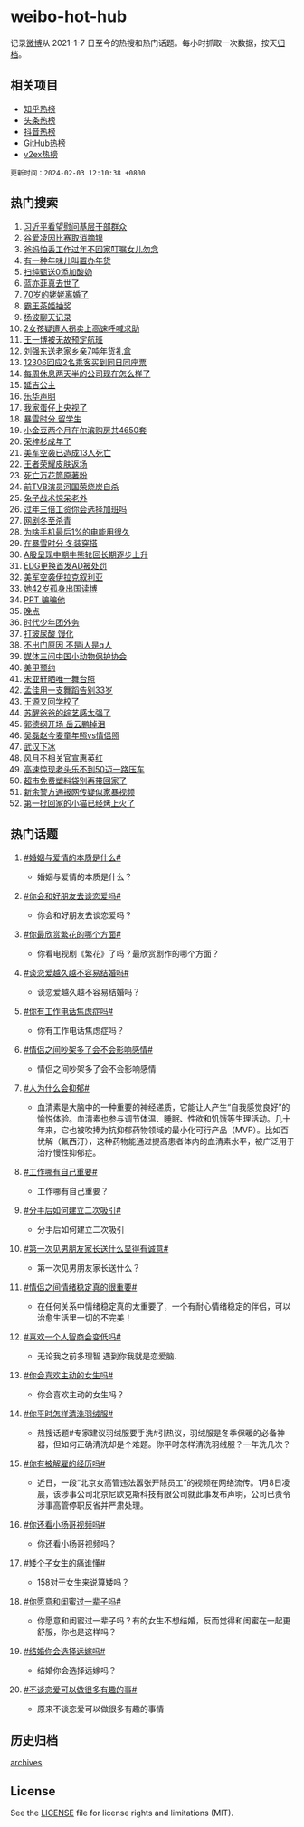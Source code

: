 # weibo-hot-hub

记录[微博](https://www.weibo.com)从 2021-1-7 日至今的热搜和热门话题。每小时抓取一次数据，按天[归档](archives)。

## 相关项目

- [知乎热榜](https://github.com/lonnyzhang423/zhihu-hot-hub)
- [头条热榜](https://github.com/lonnyzhang423/toutiao-hot-hub)
- [抖音热榜](https://github.com/lonnyzhang423/douyin-hot-hub)
- [GitHub热榜](https://github.com/lonnyzhang423/github-hot-hub)
- [v2ex热榜](https://github.com/lonnyzhang423/v2ex-hot-hub)


`更新时间：2024-02-03 12:10:38 +0800`

## 热门搜索

1. [习近平看望慰问基层干部群众](https://m.weibo.cn/search?containerid=100103type%3D1%26t%3D10%26q%3D%23%E4%B9%A0%E8%BF%91%E5%B9%B3%E7%9C%8B%E6%9C%9B%E6%85%B0%E9%97%AE%E5%9F%BA%E5%B1%82%E5%B9%B2%E9%83%A8%E7%BE%A4%E4%BC%97%23&stream_entry_id=51&isnewpage=1&extparam=seat%3D1%26stream_entry_id%3D51%26pos%3D0%26filter_type%3Drealtimehot%26c_type%3D51%26q%3D%2523%25E4%25B9%25A0%25E8%25BF%2591%25E5%25B9%25B3%25E7%259C%258B%25E6%259C%259B%25E6%2585%25B0%25E9%2597%25AE%25E5%259F%25BA%25E5%25B1%2582%25E5%25B9%25B2%25E9%2583%25A8%25E7%25BE%25A4%25E4%25BC%2597%2523%26dgr%3D0%26cate%3D10103%26display_time%3D1706933436%26pre_seqid%3D170693343664502979802)
1. [谷爱凌因比赛取消摘银](https://m.weibo.cn/search?containerid=100103type%3D1%26t%3D10%26q%3D%23%E8%B0%B7%E7%88%B1%E5%87%8C%E5%9B%A0%E6%AF%94%E8%B5%9B%E5%8F%96%E6%B6%88%E6%91%98%E9%93%B6%23&stream_entry_id=31&isnewpage=1&extparam=seat%3D1%26filter_type%3Drealtimehot%26c_type%3D31%26cate%3D5001%26realpos%3D1%26pos%3D0%26flag%3D2%26lcate%3D5001%26band_rank%3D1%26q%3D%2523%25E8%25B0%25B7%25E7%2588%25B1%25E5%2587%258C%25E5%259B%25A0%25E6%25AF%2594%25E8%25B5%259B%25E5%258F%2596%25E6%25B6%2588%25E6%2591%2598%25E9%2593%25B6%2523%26dgr%3D0%26stream_entry_id%3D31%26display_time%3D1706933436%26pre_seqid%3D170693343664502979802)
1. [爸妈怕丢工作过年不回家叮嘱女儿勿念](https://m.weibo.cn/search?containerid=100103type%3D1%26t%3D10%26q%3D%23%E7%88%B8%E5%A6%88%E6%80%95%E4%B8%A2%E5%B7%A5%E4%BD%9C%E8%BF%87%E5%B9%B4%E4%B8%8D%E5%9B%9E%E5%AE%B6%E5%8F%AE%E5%98%B1%E5%A5%B3%E5%84%BF%E5%8B%BF%E5%BF%B5%23&stream_entry_id=31&isnewpage=1&extparam=seat%3D1%26filter_type%3Drealtimehot%26c_type%3D31%26cate%3D5001%26realpos%3D2%26pos%3D1%26flag%3D32768%26lcate%3D5001%26band_rank%3D2%26q%3D%2523%25E7%2588%25B8%25E5%25A6%2588%25E6%2580%2595%25E4%25B8%25A2%25E5%25B7%25A5%25E4%25BD%259C%25E8%25BF%2587%25E5%25B9%25B4%25E4%25B8%258D%25E5%259B%259E%25E5%25AE%25B6%25E5%258F%25AE%25E5%2598%25B1%25E5%25A5%25B3%25E5%2584%25BF%25E5%258B%25BF%25E5%25BF%25B5%2523%26dgr%3D0%26stream_entry_id%3D31%26display_time%3D1706933436%26pre_seqid%3D170693343664502979802)
1. [有一种年味儿叫置办年货](https://m.weibo.cn/search?containerid=100103type%3D1%26t%3D10%26q%3D%23%E6%9C%89%E4%B8%80%E7%A7%8D%E5%B9%B4%E5%91%B3%E5%84%BF%E5%8F%AB%E7%BD%AE%E5%8A%9E%E5%B9%B4%E8%B4%A7%23&stream_entry_id=31&isnewpage=1&extparam=seat%3D1%26filter_type%3Drealtimehot%26c_type%3D31%26cate%3D5001%26realpos%3D3%26pos%3D2%26flag%3D1%26lcate%3D5001%26band_rank%3D3%26q%3D%2523%25E6%259C%2589%25E4%25B8%2580%25E7%25A7%258D%25E5%25B9%25B4%25E5%2591%25B3%25E5%2584%25BF%25E5%258F%25AB%25E7%25BD%25AE%25E5%258A%259E%25E5%25B9%25B4%25E8%25B4%25A7%2523%26dgr%3D0%26stream_entry_id%3D31%26display_time%3D1706933436%26pre_seqid%3D170693343664502979802)
1. [扫纯甄送0添加酸奶](https://m.weibo.cn/search?containerid=100103type%3D1%26t%3D10%26q%3D%23%E6%89%AB%E7%BA%AF%E7%94%84%E9%80%810%E6%B7%BB%E5%8A%A0%E9%85%B8%E5%A5%B6%23&stream_entry_id=31&isnewpage=1&extparam=seat%3D1%26adid%3D222025%26filter_type%3Drealtimehot%26topic_ad%3D1%26cate%3D5001%26lcate%3D5001%26pos%3D3%26c_type%3D31%26is_ad_pos%3D1%26band_rank%3D4%26q%3D%2523%25E6%2589%25AB%25E7%25BA%25AF%25E7%2594%2584%25E9%2580%25810%25E6%25B7%25BB%25E5%258A%25A0%25E9%2585%25B8%25E5%25A5%25B6%2523%26dgr%3D0%26stream_entry_id%3D31%26display_time%3D1706933436%26pre_seqid%3D170693343664502979802)
1. [蓝亦菲真去世了](https://m.weibo.cn/search?containerid=100103type%3D1%26t%3D10%26q%3D%23%E8%93%9D%E4%BA%A6%E8%8F%B2%E7%9C%9F%E5%8E%BB%E4%B8%96%E4%BA%86%23&stream_entry_id=31&isnewpage=1&extparam=seat%3D1%26filter_type%3Drealtimehot%26c_type%3D31%26cate%3D5001%26realpos%3D4%26pos%3D4%26flag%3D2%26lcate%3D5001%26band_rank%3D4%26q%3D%2523%25E8%2593%259D%25E4%25BA%25A6%25E8%258F%25B2%25E7%259C%259F%25E5%258E%25BB%25E4%25B8%2596%25E4%25BA%2586%2523%26dgr%3D0%26stream_entry_id%3D31%26display_time%3D1706933436%26pre_seqid%3D170693343664502979802)
1. [70岁的姥姥离婚了](https://m.weibo.cn/search?containerid=100103type%3D1%26t%3D10%26q%3D70%E5%B2%81%E7%9A%84%E5%A7%A5%E5%A7%A5%E7%A6%BB%E5%A9%9A%E4%BA%86&stream_entry_id=31&isnewpage=1&extparam=seat%3D1%26filter_type%3Drealtimehot%26c_type%3D31%26cate%3D5001%26realpos%3D5%26pos%3D5%26flag%3D2%26lcate%3D5001%26band_rank%3D5%26q%3D70%25E5%25B2%2581%25E7%259A%2584%25E5%25A7%25A5%25E5%25A7%25A5%25E7%25A6%25BB%25E5%25A9%259A%25E4%25BA%2586%26dgr%3D0%26stream_entry_id%3D31%26display_time%3D1706933436%26pre_seqid%3D170693343664502979802)
1. [霸王茶姬抽奖](https://m.weibo.cn/search?containerid=100103type%3D1%26t%3D10%26q%3D%E9%9C%B8%E7%8E%8B%E8%8C%B6%E5%A7%AC%E6%8A%BD%E5%A5%96&stream_entry_id=31&isnewpage=1&extparam=seat%3D1%26filter_type%3Drealtimehot%26c_type%3D31%26cate%3D5001%26realpos%3D6%26pos%3D6%26flag%3D1%26lcate%3D5001%26band_rank%3D6%26q%3D%25E9%259C%25B8%25E7%258E%258B%25E8%258C%25B6%25E5%25A7%25AC%25E6%258A%25BD%25E5%25A5%2596%26dgr%3D0%26stream_entry_id%3D31%26display_time%3D1706933436%26pre_seqid%3D170693343664502979802)
1. [杨波聊天记录](https://m.weibo.cn/search?containerid=100103type%3D1%26t%3D10%26q%3D%E6%9D%A8%E6%B3%A2%E8%81%8A%E5%A4%A9%E8%AE%B0%E5%BD%95&stream_entry_id=31&isnewpage=1&extparam=seat%3D1%26filter_type%3Drealtimehot%26c_type%3D31%26cate%3D5001%26realpos%3D7%26pos%3D7%26flag%3D2%26lcate%3D5001%26band_rank%3D7%26q%3D%25E6%259D%25A8%25E6%25B3%25A2%25E8%2581%258A%25E5%25A4%25A9%25E8%25AE%25B0%25E5%25BD%2595%26dgr%3D0%26stream_entry_id%3D31%26display_time%3D1706933436%26pre_seqid%3D170693343664502979802)
1. [2女孩疑遭人拐卖上高速呼喊求助](https://m.weibo.cn/search?containerid=100103type%3D1%26t%3D10%26q%3D%232%E5%A5%B3%E5%AD%A9%E7%96%91%E9%81%AD%E4%BA%BA%E6%8B%90%E5%8D%96%E4%B8%8A%E9%AB%98%E9%80%9F%E5%91%BC%E5%96%8A%E6%B1%82%E5%8A%A9%23&stream_entry_id=31&isnewpage=1&extparam=seat%3D1%26filter_type%3Drealtimehot%26c_type%3D31%26cate%3D5001%26realpos%3D8%26pos%3D8%26flag%3D1%26lcate%3D5001%26band_rank%3D8%26q%3D%25232%25E5%25A5%25B3%25E5%25AD%25A9%25E7%2596%2591%25E9%2581%25AD%25E4%25BA%25BA%25E6%258B%2590%25E5%258D%2596%25E4%25B8%258A%25E9%25AB%2598%25E9%2580%259F%25E5%2591%25BC%25E5%2596%258A%25E6%25B1%2582%25E5%258A%25A9%2523%26dgr%3D0%26stream_entry_id%3D31%26display_time%3D1706933436%26pre_seqid%3D170693343664502979802)
1. [王一博被无故预定航班](https://m.weibo.cn/search?containerid=100103type%3D1%26t%3D10%26q%3D%23%E7%8E%8B%E4%B8%80%E5%8D%9A%E8%A2%AB%E6%97%A0%E6%95%85%E9%A2%84%E5%AE%9A%E8%88%AA%E7%8F%AD%23&stream_entry_id=31&isnewpage=1&extparam=seat%3D1%26filter_type%3Drealtimehot%26c_type%3D31%26cate%3D5001%26realpos%3D9%26pos%3D9%26flag%3D1%26lcate%3D5001%26band_rank%3D9%26q%3D%2523%25E7%258E%258B%25E4%25B8%2580%25E5%258D%259A%25E8%25A2%25AB%25E6%2597%25A0%25E6%2595%2585%25E9%25A2%2584%25E5%25AE%259A%25E8%2588%25AA%25E7%258F%25AD%2523%26dgr%3D0%26stream_entry_id%3D31%26display_time%3D1706933436%26pre_seqid%3D170693343664502979802)
1. [刘强东送老家乡亲7吨年货礼盒](https://m.weibo.cn/search?containerid=100103type%3D1%26t%3D10%26q%3D%23%E5%88%98%E5%BC%BA%E4%B8%9C%E9%80%81%E8%80%81%E5%AE%B6%E4%B9%A1%E4%BA%B27%E5%90%A8%E5%B9%B4%E8%B4%A7%E7%A4%BC%E7%9B%92%23&stream_entry_id=31&isnewpage=1&extparam=seat%3D1%26filter_type%3Drealtimehot%26c_type%3D31%26cate%3D5001%26realpos%3D10%26pos%3D10%26flag%3D1%26lcate%3D5001%26band_rank%3D10%26q%3D%2523%25E5%2588%2598%25E5%25BC%25BA%25E4%25B8%259C%25E9%2580%2581%25E8%2580%2581%25E5%25AE%25B6%25E4%25B9%25A1%25E4%25BA%25B27%25E5%2590%25A8%25E5%25B9%25B4%25E8%25B4%25A7%25E7%25A4%25BC%25E7%259B%2592%2523%26dgr%3D0%26stream_entry_id%3D31%26display_time%3D1706933436%26pre_seqid%3D170693343664502979802)
1. [12306回应2名乘客买到同日同座票](https://m.weibo.cn/search?containerid=100103type%3D1%26t%3D10%26q%3D%2312306%E5%9B%9E%E5%BA%942%E5%90%8D%E4%B9%98%E5%AE%A2%E4%B9%B0%E5%88%B0%E5%90%8C%E6%97%A5%E5%90%8C%E5%BA%A7%E7%A5%A8%23&stream_entry_id=31&isnewpage=1&extparam=seat%3D1%26filter_type%3Drealtimehot%26c_type%3D31%26cate%3D5001%26realpos%3D11%26pos%3D11%26flag%3D2%26lcate%3D5001%26band_rank%3D11%26q%3D%252312306%25E5%259B%259E%25E5%25BA%25942%25E5%2590%258D%25E4%25B9%2598%25E5%25AE%25A2%25E4%25B9%25B0%25E5%2588%25B0%25E5%2590%258C%25E6%2597%25A5%25E5%2590%258C%25E5%25BA%25A7%25E7%25A5%25A8%2523%26dgr%3D0%26stream_entry_id%3D31%26display_time%3D1706933436%26pre_seqid%3D170693343664502979802)
1. [每周休息两天半的公司现在怎么样了](https://m.weibo.cn/search?containerid=100103type%3D1%26t%3D10%26q%3D%23%E6%AF%8F%E5%91%A8%E4%BC%91%E6%81%AF%E4%B8%A4%E5%A4%A9%E5%8D%8A%E7%9A%84%E5%85%AC%E5%8F%B8%E7%8E%B0%E5%9C%A8%E6%80%8E%E4%B9%88%E6%A0%B7%E4%BA%86%23&stream_entry_id=31&isnewpage=1&extparam=seat%3D1%26filter_type%3Drealtimehot%26c_type%3D31%26cate%3D5001%26realpos%3D12%26pos%3D12%26flag%3D1%26lcate%3D5001%26band_rank%3D12%26q%3D%2523%25E6%25AF%258F%25E5%2591%25A8%25E4%25BC%2591%25E6%2581%25AF%25E4%25B8%25A4%25E5%25A4%25A9%25E5%258D%258A%25E7%259A%2584%25E5%2585%25AC%25E5%258F%25B8%25E7%258E%25B0%25E5%259C%25A8%25E6%2580%258E%25E4%25B9%2588%25E6%25A0%25B7%25E4%25BA%2586%2523%26dgr%3D0%26stream_entry_id%3D31%26display_time%3D1706933436%26pre_seqid%3D170693343664502979802)
1. [延吉公主](https://m.weibo.cn/search?containerid=100103type%3D1%26t%3D10%26q%3D%E5%BB%B6%E5%90%89%E5%85%AC%E4%B8%BB&stream_entry_id=31&isnewpage=1&extparam=seat%3D1%26filter_type%3Drealtimehot%26c_type%3D31%26cate%3D5001%26realpos%3D13%26pos%3D13%26flag%3D2%26lcate%3D5001%26band_rank%3D13%26q%3D%25E5%25BB%25B6%25E5%2590%2589%25E5%2585%25AC%25E4%25B8%25BB%26dgr%3D0%26stream_entry_id%3D31%26display_time%3D1706933436%26pre_seqid%3D170693343664502979802)
1. [乐华声明](https://m.weibo.cn/search?containerid=100103type%3D1%26t%3D10%26q%3D%E4%B9%90%E5%8D%8E%E5%A3%B0%E6%98%8E&stream_entry_id=31&isnewpage=1&extparam=seat%3D1%26filter_type%3Drealtimehot%26c_type%3D31%26cate%3D5001%26realpos%3D14%26pos%3D14%26flag%3D1%26lcate%3D5001%26band_rank%3D14%26q%3D%25E4%25B9%2590%25E5%258D%258E%25E5%25A3%25B0%25E6%2598%258E%26dgr%3D0%26stream_entry_id%3D31%26display_time%3D1706933436%26pre_seqid%3D170693343664502979802)
1. [我家蛋仔上央视了](https://m.weibo.cn/search?containerid=100103type%3D1%26t%3D10%26q%3D%23%E6%88%91%E5%AE%B6%E8%9B%8B%E4%BB%94%E4%B8%8A%E5%A4%AE%E8%A7%86%E4%BA%86%23&stream_entry_id=31&isnewpage=1&extparam=seat%3D1%26adid%3D222173%26filter_type%3Drealtimehot%26c_type%3D31%26cate%3D5001%26realpos%3D15%26pos%3D15%26flag%3D0%26lcate%3D5001%26band_rank%3D15%26q%3D%2523%25E6%2588%2591%25E5%25AE%25B6%25E8%259B%258B%25E4%25BB%2594%25E4%25B8%258A%25E5%25A4%25AE%25E8%25A7%2586%25E4%25BA%2586%2523%26dgr%3D0%26stream_entry_id%3D31%26display_time%3D1706933436%26pre_seqid%3D170693343664502979802)
1. [暴雪时分 留学生](https://m.weibo.cn/search?containerid=100103type%3D1%26t%3D10%26q%3D%E6%9A%B4%E9%9B%AA%E6%97%B6%E5%88%86+%E7%95%99%E5%AD%A6%E7%94%9F&stream_entry_id=31&isnewpage=1&extparam=seat%3D1%26filter_type%3Drealtimehot%26c_type%3D31%26cate%3D5001%26realpos%3D16%26pos%3D16%26flag%3D0%26lcate%3D5001%26band_rank%3D16%26q%3D%25E6%259A%25B4%25E9%259B%25AA%25E6%2597%25B6%25E5%2588%2586%2520%25E7%2595%2599%25E5%25AD%25A6%25E7%2594%259F%26dgr%3D0%26stream_entry_id%3D31%26display_time%3D1706933436%26pre_seqid%3D170693343664502979802)
1. [小金豆两个月在尔滨购房共4650套](https://m.weibo.cn/search?containerid=100103type%3D1%26t%3D10%26q%3D%23%E5%B0%8F%E9%87%91%E8%B1%86%E4%B8%A4%E4%B8%AA%E6%9C%88%E5%9C%A8%E5%B0%94%E6%BB%A8%E8%B4%AD%E6%88%BF%E5%85%B14650%E5%A5%97%23&stream_entry_id=31&isnewpage=1&extparam=seat%3D1%26filter_type%3Drealtimehot%26c_type%3D31%26cate%3D5001%26realpos%3D17%26pos%3D17%26flag%3D32768%26lcate%3D5001%26band_rank%3D17%26q%3D%2523%25E5%25B0%258F%25E9%2587%2591%25E8%25B1%2586%25E4%25B8%25A4%25E4%25B8%25AA%25E6%259C%2588%25E5%259C%25A8%25E5%25B0%2594%25E6%25BB%25A8%25E8%25B4%25AD%25E6%2588%25BF%25E5%2585%25B14650%25E5%25A5%2597%2523%26dgr%3D0%26stream_entry_id%3D31%26display_time%3D1706933436%26pre_seqid%3D170693343664502979802)
1. [荣梓杉成年了](https://m.weibo.cn/search?containerid=100103type%3D1%26t%3D10%26q%3D%23%E8%8D%A3%E6%A2%93%E6%9D%89%E6%88%90%E5%B9%B4%E4%BA%86%23&stream_entry_id=31&isnewpage=1&extparam=seat%3D1%26filter_type%3Drealtimehot%26c_type%3D31%26cate%3D5001%26realpos%3D18%26pos%3D18%26flag%3D1%26lcate%3D5001%26band_rank%3D18%26q%3D%2523%25E8%258D%25A3%25E6%25A2%2593%25E6%259D%2589%25E6%2588%2590%25E5%25B9%25B4%25E4%25BA%2586%2523%26dgr%3D0%26stream_entry_id%3D31%26display_time%3D1706933436%26pre_seqid%3D170693343664502979802)
1. [美军空袭已造成13人死亡](https://m.weibo.cn/search?containerid=100103type%3D1%26t%3D10%26q%3D%23%E7%BE%8E%E5%86%9B%E7%A9%BA%E8%A2%AD%E5%B7%B2%E9%80%A0%E6%88%9013%E4%BA%BA%E6%AD%BB%E4%BA%A1%23&stream_entry_id=31&isnewpage=1&extparam=seat%3D1%26filter_type%3Drealtimehot%26c_type%3D31%26cate%3D5001%26realpos%3D19%26pos%3D19%26flag%3D0%26lcate%3D5001%26band_rank%3D19%26q%3D%2523%25E7%25BE%258E%25E5%2586%259B%25E7%25A9%25BA%25E8%25A2%25AD%25E5%25B7%25B2%25E9%2580%25A0%25E6%2588%259013%25E4%25BA%25BA%25E6%25AD%25BB%25E4%25BA%25A1%2523%26dgr%3D0%26stream_entry_id%3D31%26display_time%3D1706933436%26pre_seqid%3D170693343664502979802)
1. [王者荣耀皮肤返场](https://m.weibo.cn/search?containerid=100103type%3D1%26t%3D10%26q%3D%E7%8E%8B%E8%80%85%E8%8D%A3%E8%80%80%E7%9A%AE%E8%82%A4%E8%BF%94%E5%9C%BA&stream_entry_id=31&isnewpage=1&extparam=seat%3D1%26filter_type%3Drealtimehot%26c_type%3D31%26cate%3D5001%26realpos%3D20%26pos%3D20%26flag%3D1%26lcate%3D5001%26band_rank%3D20%26q%3D%25E7%258E%258B%25E8%2580%2585%25E8%258D%25A3%25E8%2580%2580%25E7%259A%25AE%25E8%2582%25A4%25E8%25BF%2594%25E5%259C%25BA%26dgr%3D0%26stream_entry_id%3D31%26display_time%3D1706933436%26pre_seqid%3D170693343664502979802)
1. [死亡万花筒原著粉](https://m.weibo.cn/search?containerid=100103type%3D1%26t%3D10%26q%3D%E6%AD%BB%E4%BA%A1%E4%B8%87%E8%8A%B1%E7%AD%92%E5%8E%9F%E8%91%97%E7%B2%89&stream_entry_id=31&isnewpage=1&extparam=seat%3D1%26filter_type%3Drealtimehot%26c_type%3D31%26cate%3D5001%26realpos%3D21%26pos%3D21%26flag%3D0%26lcate%3D5001%26band_rank%3D21%26q%3D%25E6%25AD%25BB%25E4%25BA%25A1%25E4%25B8%2587%25E8%258A%25B1%25E7%25AD%2592%25E5%258E%259F%25E8%2591%2597%25E7%25B2%2589%26dgr%3D0%26stream_entry_id%3D31%26display_time%3D1706933436%26pre_seqid%3D170693343664502979802)
1. [前TVB演员河国荣烧炭自杀](https://m.weibo.cn/search?containerid=100103type%3D1%26t%3D10%26q%3D%23%E5%89%8DTVB%E6%BC%94%E5%91%98%E6%B2%B3%E5%9B%BD%E8%8D%A3%E7%83%A7%E7%82%AD%E8%87%AA%E6%9D%80%23&stream_entry_id=31&isnewpage=1&extparam=seat%3D1%26filter_type%3Drealtimehot%26c_type%3D31%26cate%3D5001%26realpos%3D22%26pos%3D22%26flag%3D0%26lcate%3D5001%26band_rank%3D22%26q%3D%2523%25E5%2589%258DTVB%25E6%25BC%2594%25E5%2591%2598%25E6%25B2%25B3%25E5%259B%25BD%25E8%258D%25A3%25E7%2583%25A7%25E7%2582%25AD%25E8%2587%25AA%25E6%259D%2580%2523%26dgr%3D0%26stream_entry_id%3D31%26display_time%3D1706933436%26pre_seqid%3D170693343664502979802)
1. [兔子战术惊呆老外](https://m.weibo.cn/search?containerid=100103type%3D1%26t%3D10%26q%3D%E5%85%94%E5%AD%90%E6%88%98%E6%9C%AF%E6%83%8A%E5%91%86%E8%80%81%E5%A4%96&stream_entry_id=31&isnewpage=1&extparam=seat%3D1%26filter_type%3Drealtimehot%26c_type%3D31%26cate%3D5001%26realpos%3D23%26pos%3D23%26flag%3D1%26lcate%3D5001%26band_rank%3D23%26q%3D%25E5%2585%2594%25E5%25AD%2590%25E6%2588%2598%25E6%259C%25AF%25E6%2583%258A%25E5%2591%2586%25E8%2580%2581%25E5%25A4%2596%26dgr%3D0%26stream_entry_id%3D31%26display_time%3D1706933436%26pre_seqid%3D170693343664502979802)
1. [过年三倍工资你会选择加班吗](https://m.weibo.cn/search?containerid=100103type%3D1%26t%3D10%26q%3D%23%E8%BF%87%E5%B9%B4%E4%B8%89%E5%80%8D%E5%B7%A5%E8%B5%84%E4%BD%A0%E4%BC%9A%E9%80%89%E6%8B%A9%E5%8A%A0%E7%8F%AD%E5%90%97%23&stream_entry_id=31&isnewpage=1&extparam=seat%3D1%26filter_type%3Drealtimehot%26c_type%3D31%26cate%3D5001%26realpos%3D24%26pos%3D24%26flag%3D1%26lcate%3D5001%26band_rank%3D24%26q%3D%2523%25E8%25BF%2587%25E5%25B9%25B4%25E4%25B8%2589%25E5%2580%258D%25E5%25B7%25A5%25E8%25B5%2584%25E4%25BD%25A0%25E4%25BC%259A%25E9%2580%2589%25E6%258B%25A9%25E5%258A%25A0%25E7%258F%25AD%25E5%2590%2597%2523%26dgr%3D0%26stream_entry_id%3D31%26display_time%3D1706933436%26pre_seqid%3D170693343664502979802)
1. [网剧冬至杀青](https://m.weibo.cn/search?containerid=100103type%3D1%26t%3D10%26q%3D%23%E7%BD%91%E5%89%A7%E5%86%AC%E8%87%B3%E6%9D%80%E9%9D%92%23&stream_entry_id=31&isnewpage=1&extparam=seat%3D1%26filter_type%3Drealtimehot%26c_type%3D31%26cate%3D5001%26realpos%3D25%26pos%3D25%26flag%3D1%26lcate%3D5001%26band_rank%3D25%26q%3D%2523%25E7%25BD%2591%25E5%2589%25A7%25E5%2586%25AC%25E8%2587%25B3%25E6%259D%2580%25E9%259D%2592%2523%26dgr%3D0%26stream_entry_id%3D31%26display_time%3D1706933436%26pre_seqid%3D170693343664502979802)
1. [为啥手机最后1%的电能用很久](https://m.weibo.cn/search?containerid=100103type%3D1%26t%3D10%26q%3D%23%E4%B8%BA%E5%95%A5%E6%89%8B%E6%9C%BA%E6%9C%80%E5%90%8E1%25%E7%9A%84%E7%94%B5%E8%83%BD%E7%94%A8%E5%BE%88%E4%B9%85%23&stream_entry_id=31&isnewpage=1&extparam=seat%3D1%26filter_type%3Drealtimehot%26c_type%3D31%26cate%3D5001%26realpos%3D26%26pos%3D26%26flag%3D0%26lcate%3D5001%26band_rank%3D26%26q%3D%2523%25E4%25B8%25BA%25E5%2595%25A5%25E6%2589%258B%25E6%259C%25BA%25E6%259C%2580%25E5%2590%258E1%2525%25E7%259A%2584%25E7%2594%25B5%25E8%2583%25BD%25E7%2594%25A8%25E5%25BE%2588%25E4%25B9%2585%2523%26dgr%3D0%26stream_entry_id%3D31%26display_time%3D1706933436%26pre_seqid%3D170693343664502979802)
1. [在暴雪时分 冬装穿搭](https://m.weibo.cn/search?containerid=100103type%3D1%26t%3D10%26q%3D%E5%9C%A8%E6%9A%B4%E9%9B%AA%E6%97%B6%E5%88%86+%E5%86%AC%E8%A3%85%E7%A9%BF%E6%90%AD&stream_entry_id=31&isnewpage=1&extparam=seat%3D1%26filter_type%3Drealtimehot%26c_type%3D31%26cate%3D5001%26realpos%3D27%26pos%3D27%26flag%3D1%26lcate%3D5001%26band_rank%3D27%26q%3D%25E5%259C%25A8%25E6%259A%25B4%25E9%259B%25AA%25E6%2597%25B6%25E5%2588%2586%2520%25E5%2586%25AC%25E8%25A3%2585%25E7%25A9%25BF%25E6%2590%25AD%26dgr%3D0%26stream_entry_id%3D31%26display_time%3D1706933436%26pre_seqid%3D170693343664502979802)
1. [A股呈现中期牛熊轮回长期逐步上升](https://m.weibo.cn/search?containerid=100103type%3D1%26t%3D10%26q%3D%23A%E8%82%A1%E5%91%88%E7%8E%B0%E4%B8%AD%E6%9C%9F%E7%89%9B%E7%86%8A%E8%BD%AE%E5%9B%9E%E9%95%BF%E6%9C%9F%E9%80%90%E6%AD%A5%E4%B8%8A%E5%8D%87%23&stream_entry_id=31&isnewpage=1&extparam=seat%3D1%26filter_type%3Drealtimehot%26c_type%3D31%26cate%3D5001%26realpos%3D28%26pos%3D28%26flag%3D1%26lcate%3D5001%26band_rank%3D28%26q%3D%2523A%25E8%2582%25A1%25E5%2591%2588%25E7%258E%25B0%25E4%25B8%25AD%25E6%259C%259F%25E7%2589%259B%25E7%2586%258A%25E8%25BD%25AE%25E5%259B%259E%25E9%2595%25BF%25E6%259C%259F%25E9%2580%2590%25E6%25AD%25A5%25E4%25B8%258A%25E5%258D%2587%2523%26dgr%3D0%26stream_entry_id%3D31%26display_time%3D1706933436%26pre_seqid%3D170693343664502979802)
1. [EDG更换首发AD被处罚](https://m.weibo.cn/search?containerid=100103type%3D1%26t%3D10%26q%3D%23EDG%E6%9B%B4%E6%8D%A2%E9%A6%96%E5%8F%91AD%E8%A2%AB%E5%A4%84%E7%BD%9A%23&stream_entry_id=31&isnewpage=1&extparam=seat%3D1%26filter_type%3Drealtimehot%26c_type%3D31%26cate%3D5001%26realpos%3D29%26pos%3D29%26flag%3D1%26lcate%3D5001%26band_rank%3D29%26q%3D%2523EDG%25E6%259B%25B4%25E6%258D%25A2%25E9%25A6%2596%25E5%258F%2591AD%25E8%25A2%25AB%25E5%25A4%2584%25E7%25BD%259A%2523%26dgr%3D0%26stream_entry_id%3D31%26display_time%3D1706933436%26pre_seqid%3D170693343664502979802)
1. [美军空袭伊拉克叙利亚](https://m.weibo.cn/search?containerid=100103type%3D1%26t%3D10%26q%3D%23%E7%BE%8E%E5%86%9B%E7%A9%BA%E8%A2%AD%E4%BC%8A%E6%8B%89%E5%85%8B%E5%8F%99%E5%88%A9%E4%BA%9A%23&stream_entry_id=31&isnewpage=1&extparam=seat%3D1%26filter_type%3Drealtimehot%26c_type%3D31%26cate%3D5001%26realpos%3D30%26pos%3D30%26flag%3D0%26lcate%3D5001%26band_rank%3D30%26q%3D%2523%25E7%25BE%258E%25E5%2586%259B%25E7%25A9%25BA%25E8%25A2%25AD%25E4%25BC%258A%25E6%258B%2589%25E5%2585%258B%25E5%258F%2599%25E5%2588%25A9%25E4%25BA%259A%2523%26dgr%3D0%26stream_entry_id%3D31%26display_time%3D1706933436%26pre_seqid%3D170693343664502979802)
1. [她42岁孤身出国读博](https://m.weibo.cn/search?containerid=100103type%3D1%26t%3D10%26q%3D%E5%A5%B942%E5%B2%81%E5%AD%A4%E8%BA%AB%E5%87%BA%E5%9B%BD%E8%AF%BB%E5%8D%9A&stream_entry_id=31&isnewpage=1&extparam=seat%3D1%26filter_type%3Drealtimehot%26c_type%3D31%26cate%3D5001%26realpos%3D31%26pos%3D31%26flag%3D1%26lcate%3D5001%26band_rank%3D31%26q%3D%25E5%25A5%25B942%25E5%25B2%2581%25E5%25AD%25A4%25E8%25BA%25AB%25E5%2587%25BA%25E5%259B%25BD%25E8%25AF%25BB%25E5%258D%259A%26dgr%3D0%26stream_entry_id%3D31%26display_time%3D1706933436%26pre_seqid%3D170693343664502979802)
1. [PPT 骗骗他](https://m.weibo.cn/search?containerid=100103type%3D1%26t%3D10%26q%3DPPT+%E9%AA%97%E9%AA%97%E4%BB%96&stream_entry_id=31&isnewpage=1&extparam=seat%3D1%26filter_type%3Drealtimehot%26c_type%3D31%26cate%3D5001%26realpos%3D32%26pos%3D32%26flag%3D1%26lcate%3D5001%26band_rank%3D32%26q%3DPPT%2520%25E9%25AA%2597%25E9%25AA%2597%25E4%25BB%2596%26dgr%3D0%26stream_entry_id%3D31%26display_time%3D1706933436%26pre_seqid%3D170693343664502979802)
1. [晚点](https://m.weibo.cn/search?containerid=100103type%3D1%26t%3D10%26q%3D%E6%99%9A%E7%82%B9&stream_entry_id=31&isnewpage=1&extparam=seat%3D1%26filter_type%3Drealtimehot%26c_type%3D31%26cate%3D5001%26realpos%3D33%26pos%3D33%26flag%3D1%26lcate%3D5001%26band_rank%3D33%26q%3D%25E6%2599%259A%25E7%2582%25B9%26dgr%3D0%26stream_entry_id%3D31%26display_time%3D1706933436%26pre_seqid%3D170693343664502979802)
1. [时代少年团外务](https://m.weibo.cn/search?containerid=100103type%3D1%26t%3D10%26q%3D%E6%97%B6%E4%BB%A3%E5%B0%91%E5%B9%B4%E5%9B%A2%E5%A4%96%E5%8A%A1&stream_entry_id=31&isnewpage=1&extparam=seat%3D1%26filter_type%3Drealtimehot%26c_type%3D31%26cate%3D5001%26realpos%3D34%26pos%3D34%26flag%3D1%26lcate%3D5001%26band_rank%3D34%26q%3D%25E6%2597%25B6%25E4%25BB%25A3%25E5%25B0%2591%25E5%25B9%25B4%25E5%259B%25A2%25E5%25A4%2596%25E5%258A%25A1%26dgr%3D0%26stream_entry_id%3D31%26display_time%3D1706933436%26pre_seqid%3D170693343664502979802)
1. [打玻尿酸 馒化](https://m.weibo.cn/search?containerid=100103type%3D1%26t%3D10%26q%3D%E6%89%93%E7%8E%BB%E5%B0%BF%E9%85%B8+%E9%A6%92%E5%8C%96&stream_entry_id=31&isnewpage=1&extparam=seat%3D1%26filter_type%3Drealtimehot%26c_type%3D31%26cate%3D5001%26realpos%3D35%26pos%3D35%26flag%3D0%26lcate%3D5001%26band_rank%3D35%26q%3D%25E6%2589%2593%25E7%258E%25BB%25E5%25B0%25BF%25E9%2585%25B8%2520%25E9%25A6%2592%25E5%258C%2596%26dgr%3D0%26stream_entry_id%3D31%26display_time%3D1706933436%26pre_seqid%3D170693343664502979802)
1. [不出门原因 不是i人是q人](https://m.weibo.cn/search?containerid=100103type%3D1%26t%3D10%26q%3D%E4%B8%8D%E5%87%BA%E9%97%A8%E5%8E%9F%E5%9B%A0+%E4%B8%8D%E6%98%AFi%E4%BA%BA%E6%98%AFq%E4%BA%BA&stream_entry_id=31&isnewpage=1&extparam=seat%3D1%26filter_type%3Drealtimehot%26c_type%3D31%26cate%3D5001%26realpos%3D36%26pos%3D36%26flag%3D1%26lcate%3D5001%26band_rank%3D36%26q%3D%25E4%25B8%258D%25E5%2587%25BA%25E9%2597%25A8%25E5%258E%259F%25E5%259B%25A0%2520%25E4%25B8%258D%25E6%2598%25AFi%25E4%25BA%25BA%25E6%2598%25AFq%25E4%25BA%25BA%26dgr%3D0%26stream_entry_id%3D31%26display_time%3D1706933436%26pre_seqid%3D170693343664502979802)
1. [媒体三问中国小动物保护协会](https://m.weibo.cn/search?containerid=100103type%3D1%26t%3D10%26q%3D%23%E5%AA%92%E4%BD%93%E4%B8%89%E9%97%AE%E4%B8%AD%E5%9B%BD%E5%B0%8F%E5%8A%A8%E7%89%A9%E4%BF%9D%E6%8A%A4%E5%8D%8F%E4%BC%9A%23&stream_entry_id=31&isnewpage=1&extparam=seat%3D1%26filter_type%3Drealtimehot%26c_type%3D31%26cate%3D5001%26realpos%3D37%26pos%3D37%26flag%3D1%26lcate%3D5001%26band_rank%3D37%26q%3D%2523%25E5%25AA%2592%25E4%25BD%2593%25E4%25B8%2589%25E9%2597%25AE%25E4%25B8%25AD%25E5%259B%25BD%25E5%25B0%258F%25E5%258A%25A8%25E7%2589%25A9%25E4%25BF%259D%25E6%258A%25A4%25E5%258D%258F%25E4%25BC%259A%2523%26dgr%3D0%26stream_entry_id%3D31%26display_time%3D1706933436%26pre_seqid%3D170693343664502979802)
1. [美甲预约](https://m.weibo.cn/search?containerid=100103type%3D1%26t%3D10%26q%3D%E7%BE%8E%E7%94%B2%E9%A2%84%E7%BA%A6&stream_entry_id=31&isnewpage=1&extparam=seat%3D1%26filter_type%3Drealtimehot%26c_type%3D31%26cate%3D5001%26realpos%3D38%26pos%3D38%26flag%3D1%26lcate%3D5001%26band_rank%3D38%26q%3D%25E7%25BE%258E%25E7%2594%25B2%25E9%25A2%2584%25E7%25BA%25A6%26dgr%3D0%26stream_entry_id%3D31%26display_time%3D1706933436%26pre_seqid%3D170693343664502979802)
1. [宋亚轩晒唯一舞台照](https://m.weibo.cn/search?containerid=100103type%3D1%26t%3D10%26q%3D%23%E5%AE%8B%E4%BA%9A%E8%BD%A9%E6%99%92%E5%94%AF%E4%B8%80%E8%88%9E%E5%8F%B0%E7%85%A7%23&stream_entry_id=31&isnewpage=1&extparam=seat%3D1%26filter_type%3Drealtimehot%26c_type%3D31%26cate%3D5001%26realpos%3D39%26pos%3D39%26flag%3D1%26lcate%3D5001%26band_rank%3D39%26q%3D%2523%25E5%25AE%258B%25E4%25BA%259A%25E8%25BD%25A9%25E6%2599%2592%25E5%2594%25AF%25E4%25B8%2580%25E8%2588%259E%25E5%258F%25B0%25E7%2585%25A7%2523%26dgr%3D0%26stream_entry_id%3D31%26display_time%3D1706933436%26pre_seqid%3D170693343664502979802)
1. [孟佳用一支舞蹈告别33岁](https://m.weibo.cn/search?containerid=100103type%3D1%26t%3D10%26q%3D%23%E5%AD%9F%E4%BD%B3%E7%94%A8%E4%B8%80%E6%94%AF%E8%88%9E%E8%B9%88%E5%91%8A%E5%88%AB33%E5%B2%81%23&stream_entry_id=31&isnewpage=1&extparam=seat%3D1%26filter_type%3Drealtimehot%26c_type%3D31%26cate%3D5001%26realpos%3D40%26pos%3D40%26flag%3D1%26lcate%3D5001%26band_rank%3D40%26q%3D%2523%25E5%25AD%259F%25E4%25BD%25B3%25E7%2594%25A8%25E4%25B8%2580%25E6%2594%25AF%25E8%2588%259E%25E8%25B9%2588%25E5%2591%258A%25E5%2588%25AB33%25E5%25B2%2581%2523%26dgr%3D0%26stream_entry_id%3D31%26display_time%3D1706933436%26pre_seqid%3D170693343664502979802)
1. [王源又回学校了](https://m.weibo.cn/search?containerid=100103type%3D1%26t%3D10%26q%3D%23%E7%8E%8B%E6%BA%90%E5%8F%88%E5%9B%9E%E5%AD%A6%E6%A0%A1%E4%BA%86%23&stream_entry_id=31&isnewpage=1&extparam=seat%3D1%26filter_type%3Drealtimehot%26c_type%3D31%26cate%3D5001%26realpos%3D41%26pos%3D41%26flag%3D0%26lcate%3D5001%26band_rank%3D41%26q%3D%2523%25E7%258E%258B%25E6%25BA%2590%25E5%258F%2588%25E5%259B%259E%25E5%25AD%25A6%25E6%25A0%25A1%25E4%25BA%2586%2523%26dgr%3D0%26stream_entry_id%3D31%26display_time%3D1706933436%26pre_seqid%3D170693343664502979802)
1. [苏醒爸爸的综艺感太强了](https://m.weibo.cn/search?containerid=100103type%3D1%26t%3D10%26q%3D%E8%8B%8F%E9%86%92%E7%88%B8%E7%88%B8%E7%9A%84%E7%BB%BC%E8%89%BA%E6%84%9F%E5%A4%AA%E5%BC%BA%E4%BA%86&stream_entry_id=31&isnewpage=1&extparam=seat%3D1%26filter_type%3Drealtimehot%26c_type%3D31%26cate%3D5001%26realpos%3D42%26pos%3D42%26flag%3D1%26lcate%3D5001%26band_rank%3D42%26q%3D%25E8%258B%258F%25E9%2586%2592%25E7%2588%25B8%25E7%2588%25B8%25E7%259A%2584%25E7%25BB%25BC%25E8%2589%25BA%25E6%2584%259F%25E5%25A4%25AA%25E5%25BC%25BA%25E4%25BA%2586%26dgr%3D0%26stream_entry_id%3D31%26display_time%3D1706933436%26pre_seqid%3D170693343664502979802)
1. [郭德纲开场 岳云鹏掉泪](https://m.weibo.cn/search?containerid=100103type%3D1%26t%3D10%26q%3D%E9%83%AD%E5%BE%B7%E7%BA%B2%E5%BC%80%E5%9C%BA+%E5%B2%B3%E4%BA%91%E9%B9%8F%E6%8E%89%E6%B3%AA&stream_entry_id=31&isnewpage=1&extparam=seat%3D1%26filter_type%3Drealtimehot%26c_type%3D31%26cate%3D5001%26realpos%3D43%26pos%3D43%26flag%3D0%26lcate%3D5001%26band_rank%3D43%26q%3D%25E9%2583%25AD%25E5%25BE%25B7%25E7%25BA%25B2%25E5%25BC%2580%25E5%259C%25BA%2520%25E5%25B2%25B3%25E4%25BA%2591%25E9%25B9%258F%25E6%258E%2589%25E6%25B3%25AA%26dgr%3D0%26stream_entry_id%3D31%26display_time%3D1706933436%26pre_seqid%3D170693343664502979802)
1. [吴磊赵今麦童年照vs情侣照](https://m.weibo.cn/search?containerid=100103type%3D1%26t%3D10%26q%3D%23%E5%90%B4%E7%A3%8A%E8%B5%B5%E4%BB%8A%E9%BA%A6%E7%AB%A5%E5%B9%B4%E7%85%A7vs%E6%83%85%E4%BE%A3%E7%85%A7%23&stream_entry_id=31&isnewpage=1&extparam=seat%3D1%26filter_type%3Drealtimehot%26c_type%3D31%26cate%3D5001%26realpos%3D44%26pos%3D44%26flag%3D1%26lcate%3D5001%26band_rank%3D44%26q%3D%2523%25E5%2590%25B4%25E7%25A3%258A%25E8%25B5%25B5%25E4%25BB%258A%25E9%25BA%25A6%25E7%25AB%25A5%25E5%25B9%25B4%25E7%2585%25A7vs%25E6%2583%2585%25E4%25BE%25A3%25E7%2585%25A7%2523%26dgr%3D0%26stream_entry_id%3D31%26display_time%3D1706933436%26pre_seqid%3D170693343664502979802)
1. [武汉下冰](https://m.weibo.cn/search?containerid=100103type%3D1%26t%3D10%26q%3D%E6%AD%A6%E6%B1%89%E4%B8%8B%E5%86%B0&stream_entry_id=31&isnewpage=1&extparam=seat%3D1%26filter_type%3Drealtimehot%26c_type%3D31%26cate%3D5001%26realpos%3D45%26pos%3D45%26flag%3D0%26lcate%3D5001%26band_rank%3D45%26q%3D%25E6%25AD%25A6%25E6%25B1%2589%25E4%25B8%258B%25E5%2586%25B0%26dgr%3D0%26stream_entry_id%3D31%26display_time%3D1706933436%26pre_seqid%3D170693343664502979802)
1. [风月不相关官宣惠英红](https://m.weibo.cn/search?containerid=100103type%3D1%26t%3D10%26q%3D%23%E9%A3%8E%E6%9C%88%E4%B8%8D%E7%9B%B8%E5%85%B3%E5%AE%98%E5%AE%A3%E6%83%A0%E8%8B%B1%E7%BA%A2%23&stream_entry_id=31&isnewpage=1&extparam=seat%3D1%26filter_type%3Drealtimehot%26c_type%3D31%26cate%3D5001%26realpos%3D46%26pos%3D46%26flag%3D1%26lcate%3D5001%26band_rank%3D46%26q%3D%2523%25E9%25A3%258E%25E6%259C%2588%25E4%25B8%258D%25E7%259B%25B8%25E5%2585%25B3%25E5%25AE%2598%25E5%25AE%25A3%25E6%2583%25A0%25E8%258B%25B1%25E7%25BA%25A2%2523%26dgr%3D0%26stream_entry_id%3D31%26display_time%3D1706933436%26pre_seqid%3D170693343664502979802)
1. [高速惊现老头乐不到50迈一路压车](https://m.weibo.cn/search?containerid=100103type%3D1%26t%3D10%26q%3D%23%E9%AB%98%E9%80%9F%E6%83%8A%E7%8E%B0%E8%80%81%E5%A4%B4%E4%B9%90%E4%B8%8D%E5%88%B050%E8%BF%88%E4%B8%80%E8%B7%AF%E5%8E%8B%E8%BD%A6%23&stream_entry_id=31&isnewpage=1&extparam=seat%3D1%26filter_type%3Drealtimehot%26c_type%3D31%26cate%3D5001%26realpos%3D47%26pos%3D47%26flag%3D0%26lcate%3D5001%26band_rank%3D47%26q%3D%2523%25E9%25AB%2598%25E9%2580%259F%25E6%2583%258A%25E7%258E%25B0%25E8%2580%2581%25E5%25A4%25B4%25E4%25B9%2590%25E4%25B8%258D%25E5%2588%25B050%25E8%25BF%2588%25E4%25B8%2580%25E8%25B7%25AF%25E5%258E%258B%25E8%25BD%25A6%2523%26dgr%3D0%26stream_entry_id%3D31%26display_time%3D1706933436%26pre_seqid%3D170693343664502979802)
1. [超市免费塑料袋别再带回家了](https://m.weibo.cn/search?containerid=100103type%3D1%26t%3D10%26q%3D%23%E8%B6%85%E5%B8%82%E5%85%8D%E8%B4%B9%E5%A1%91%E6%96%99%E8%A2%8B%E5%88%AB%E5%86%8D%E5%B8%A6%E5%9B%9E%E5%AE%B6%E4%BA%86%23&stream_entry_id=31&isnewpage=1&extparam=seat%3D1%26filter_type%3Drealtimehot%26c_type%3D31%26cate%3D5001%26realpos%3D48%26pos%3D48%26flag%3D0%26lcate%3D5001%26band_rank%3D48%26q%3D%2523%25E8%25B6%2585%25E5%25B8%2582%25E5%2585%258D%25E8%25B4%25B9%25E5%25A1%2591%25E6%2596%2599%25E8%25A2%258B%25E5%2588%25AB%25E5%2586%258D%25E5%25B8%25A6%25E5%259B%259E%25E5%25AE%25B6%25E4%25BA%2586%2523%26dgr%3D0%26stream_entry_id%3D31%26display_time%3D1706933436%26pre_seqid%3D170693343664502979802)
1. [新余警方通报网传疑似家暴视频](https://m.weibo.cn/search?containerid=100103type%3D1%26t%3D10%26q%3D%23%E6%96%B0%E4%BD%99%E8%AD%A6%E6%96%B9%E9%80%9A%E6%8A%A5%E7%BD%91%E4%BC%A0%E7%96%91%E4%BC%BC%E5%AE%B6%E6%9A%B4%E8%A7%86%E9%A2%91%23&stream_entry_id=31&isnewpage=1&extparam=seat%3D1%26filter_type%3Drealtimehot%26c_type%3D31%26cate%3D5001%26realpos%3D49%26pos%3D49%26flag%3D1%26lcate%3D5001%26band_rank%3D49%26q%3D%2523%25E6%2596%25B0%25E4%25BD%2599%25E8%25AD%25A6%25E6%2596%25B9%25E9%2580%259A%25E6%258A%25A5%25E7%25BD%2591%25E4%25BC%25A0%25E7%2596%2591%25E4%25BC%25BC%25E5%25AE%25B6%25E6%259A%25B4%25E8%25A7%2586%25E9%25A2%2591%2523%26dgr%3D0%26stream_entry_id%3D31%26display_time%3D1706933436%26pre_seqid%3D170693343664502979802)
1. [第一批回家的小猫已经烤上火了](https://m.weibo.cn/search?containerid=100103type%3D1%26t%3D10%26q%3D%E7%AC%AC%E4%B8%80%E6%89%B9%E5%9B%9E%E5%AE%B6%E7%9A%84%E5%B0%8F%E7%8C%AB%E5%B7%B2%E7%BB%8F%E7%83%A4%E4%B8%8A%E7%81%AB%E4%BA%86&stream_entry_id=31&isnewpage=1&extparam=seat%3D1%26filter_type%3Drealtimehot%26c_type%3D31%26cate%3D5001%26realpos%3D50%26pos%3D50%26flag%3D0%26lcate%3D5001%26band_rank%3D50%26q%3D%25E7%25AC%25AC%25E4%25B8%2580%25E6%2589%25B9%25E5%259B%259E%25E5%25AE%25B6%25E7%259A%2584%25E5%25B0%258F%25E7%258C%25AB%25E5%25B7%25B2%25E7%25BB%258F%25E7%2583%25A4%25E4%25B8%258A%25E7%2581%25AB%25E4%25BA%2586%26dgr%3D0%26stream_entry_id%3D31%26display_time%3D1706933436%26pre_seqid%3D170693343664502979802)

## 热门话题

1. [#婚姻与爱情的本质是什么#](https://m.weibo.cn/search?containerid=231522type%3D1%26t%3D10%26q%3D%23%E5%A9%9A%E5%A7%BB%E4%B8%8E%E7%88%B1%E6%83%85%E7%9A%84%E6%9C%AC%E8%B4%A8%E6%98%AF%E4%BB%80%E4%B9%88%23&stream_entry_id=128&isnewpage=1&extparam=seat%3D1%26lcate%3D5004%26pos%3D1-0-0%26c_type%3D128%26unitid%3D1704881162756%26cate%3D5004%26dgr%3D0%26display_time%3D1706933438%26pre_seqid%3D170693343808102147171)
    - 婚姻与爱情的本质是什么？

1. [#你会和好朋友去谈恋爱吗#](https://m.weibo.cn/search?containerid=231522type%3D1%26t%3D10%26q%3D%23%E4%BD%A0%E4%BC%9A%E5%92%8C%E5%A5%BD%E6%9C%8B%E5%8F%8B%E5%8E%BB%E8%B0%88%E6%81%8B%E7%88%B1%E5%90%97%23&stream_entry_id=128&isnewpage=1&extparam=seat%3D1%26lcate%3D5004%26pos%3D1-0-1%26c_type%3D128%26unitid%3D1704849959446%26cate%3D5004%26dgr%3D0%26display_time%3D1706933438%26pre_seqid%3D170693343808102147171)
    - 你会和好朋友去谈恋爱吗？

1. [#你最欣赏繁花的哪个方面#](https://m.weibo.cn/search?containerid=231522type%3D1%26t%3D10%26q%3D%23%E4%BD%A0%E6%9C%80%E6%AC%A3%E8%B5%8F%E7%B9%81%E8%8A%B1%E7%9A%84%E5%93%AA%E4%B8%AA%E6%96%B9%E9%9D%A2%23&stream_entry_id=128&isnewpage=1&extparam=seat%3D1%26lcate%3D5004%26pos%3D1-0-2%26c_type%3D128%26unitid%3D1704872158127%26cate%3D5004%26dgr%3D0%26display_time%3D1706933438%26pre_seqid%3D170693343808102147171)
    - 你看电视剧《繁花》了吗？最欣赏剧作的哪个方面？

1. [#谈恋爱越久越不容易结婚吗#](https://m.weibo.cn/search?containerid=231522type%3D1%26t%3D10%26q%3D%23%E8%B0%88%E6%81%8B%E7%88%B1%E8%B6%8A%E4%B9%85%E8%B6%8A%E4%B8%8D%E5%AE%B9%E6%98%93%E7%BB%93%E5%A9%9A%E5%90%97%23&stream_entry_id=128&isnewpage=1&extparam=seat%3D1%26lcate%3D5004%26pos%3D1-0-3%26c_type%3D128%26unitid%3D1704871559387%26cate%3D5004%26dgr%3D0%26display_time%3D1706933438%26pre_seqid%3D170693343808102147171)
    - 谈恋爱越久越不容易结婚吗？

1. [#你有工作电话焦虑症吗#](https://m.weibo.cn/search?containerid=231522type%3D1%26t%3D10%26q%3D%23%E4%BD%A0%E6%9C%89%E5%B7%A5%E4%BD%9C%E7%94%B5%E8%AF%9D%E7%84%A6%E8%99%91%E7%97%87%E5%90%97%23&stream_entry_id=128&isnewpage=1&extparam=seat%3D1%26lcate%3D5004%26pos%3D1-0-4%26c_type%3D128%26unitid%3D1704877884678%26cate%3D5004%26dgr%3D0%26display_time%3D1706933438%26pre_seqid%3D170693343808102147171)
    - 你有工作电话焦虑症吗？

1. [#情侣之间吵架多了会不会影响感情#](https://m.weibo.cn/search?containerid=231522type%3D1%26t%3D10%26q%3D%23%E6%83%85%E4%BE%A3%E4%B9%8B%E9%97%B4%E5%90%B5%E6%9E%B6%E5%A4%9A%E4%BA%86%E4%BC%9A%E4%B8%8D%E4%BC%9A%E5%BD%B1%E5%93%8D%E6%84%9F%E6%83%85%23&stream_entry_id=128&isnewpage=1&extparam=seat%3D1%26lcate%3D5004%26pos%3D1-0-5%26c_type%3D128%26unitid%3D1704792093809%26cate%3D5004%26dgr%3D0%26display_time%3D1706933438%26pre_seqid%3D170693343808102147171)
    - 情侣之间吵架多了会不会影响感情

1. [#人为什么会抑郁#](https://m.weibo.cn/search?containerid=231522type%3D1%26t%3D10%26q%3D%23%E4%BA%BA%E4%B8%BA%E4%BB%80%E4%B9%88%E4%BC%9A%E6%8A%91%E9%83%81%23&stream_entry_id=128&isnewpage=1&extparam=seat%3D1%26lcate%3D5004%26pos%3D1-0-6%26c_type%3D128%26unitid%3D1704881163792%26cate%3D5004%26dgr%3D0%26display_time%3D1706933438%26pre_seqid%3D170693343808102147171)
    - 血清素是大脑中的一种重要的神经递质，它能让人产生“自我感觉良好”的愉悦体验。血清素也参与调节体温、睡眠、性欲和饥饿等生理活动。几十年来，它也被吹捧为抗抑郁药物领域的最小化可行产品（MVP）。比如百忧解（氟西汀），这种药物能通过提高患者体内的血清素水平，被广泛用于治疗慢性抑郁症。

1. [#工作哪有自己重要#](https://m.weibo.cn/search?containerid=231522type%3D1%26t%3D10%26q%3D%23%E5%B7%A5%E4%BD%9C%E5%93%AA%E6%9C%89%E8%87%AA%E5%B7%B1%E9%87%8D%E8%A6%81%23&stream_entry_id=128&isnewpage=1&extparam=seat%3D1%26lcate%3D5004%26pos%3D1-0-7%26c_type%3D128%26unitid%3D1704949537973%26cate%3D5004%26dgr%3D0%26display_time%3D1706933438%26pre_seqid%3D170693343808102147171)
    - 工作哪有自己重要？

1. [#分手后如何建立二次吸引#](https://m.weibo.cn/search?containerid=231522type%3D1%26t%3D10%26q%3D%23%E5%88%86%E6%89%8B%E5%90%8E%E5%A6%82%E4%BD%95%E5%BB%BA%E7%AB%8B%E4%BA%8C%E6%AC%A1%E5%90%B8%E5%BC%95%23&stream_entry_id=128&isnewpage=1&extparam=seat%3D1%26lcate%3D5004%26pos%3D1-0-8%26c_type%3D128%26unitid%3D1704870666886%26cate%3D5004%26dgr%3D0%26display_time%3D1706933438%26pre_seqid%3D170693343808102147171)
    - 分手后如何建立二次吸引

1. [#第一次见男朋友家长送什么显得有诚意#](https://m.weibo.cn/search?containerid=231522type%3D1%26t%3D10%26q%3D%23%E7%AC%AC%E4%B8%80%E6%AC%A1%E8%A7%81%E7%94%B7%E6%9C%8B%E5%8F%8B%E5%AE%B6%E9%95%BF%E9%80%81%E4%BB%80%E4%B9%88%E6%98%BE%E5%BE%97%E6%9C%89%E8%AF%9A%E6%84%8F%23&stream_entry_id=128&isnewpage=1&extparam=seat%3D1%26lcate%3D5004%26pos%3D1-0-9%26c_type%3D128%26unitid%3D1704946836507%26cate%3D5004%26dgr%3D0%26display_time%3D1706933438%26pre_seqid%3D170693343808102147171)
    - 第一次见男朋友家长送什么？

1. [#情侣之间情绪稳定真的很重要#](https://m.weibo.cn/search?containerid=231522type%3D1%26t%3D10%26q%3D%23%E6%83%85%E4%BE%A3%E4%B9%8B%E9%97%B4%E6%83%85%E7%BB%AA%E7%A8%B3%E5%AE%9A%E7%9C%9F%E7%9A%84%E5%BE%88%E9%87%8D%E8%A6%81%23&stream_entry_id=128&isnewpage=1&extparam=seat%3D1%26lcate%3D5004%26pos%3D1-0-10%26c_type%3D128%26unitid%3D1704779493657%26cate%3D5004%26dgr%3D0%26display_time%3D1706933438%26pre_seqid%3D170693343808102147171)
    - 在任何关系中情绪稳定真的太重要了，一个有耐心情绪稳定的伴侣，可以治愈生活里一切的不完美！

1. [#喜欢一个人智商会变低吗#](https://m.weibo.cn/search?containerid=231522type%3D1%26t%3D10%26q%3D%23%E5%96%9C%E6%AC%A2%E4%B8%80%E4%B8%AA%E4%BA%BA%E6%99%BA%E5%95%86%E4%BC%9A%E5%8F%98%E4%BD%8E%E5%90%97%23&stream_entry_id=128&isnewpage=1&extparam=seat%3D1%26lcate%3D5004%26pos%3D1-0-11%26c_type%3D128%26unitid%3D1704783068038%26cate%3D5004%26dgr%3D0%26display_time%3D1706933438%26pre_seqid%3D170693343808102147171)
    - 无论我之前多理智  遇到你我就是恋爱脑.

1. [#你会喜欢主动的女生吗#](https://m.weibo.cn/search?containerid=231522type%3D1%26t%3D10%26q%3D%23%E4%BD%A0%E4%BC%9A%E5%96%9C%E6%AC%A2%E4%B8%BB%E5%8A%A8%E7%9A%84%E5%A5%B3%E7%94%9F%E5%90%97%23&stream_entry_id=128&isnewpage=1&extparam=seat%3D1%26lcate%3D5004%26pos%3D1-0-12%26c_type%3D128%26unitid%3D1704786077236%26cate%3D5004%26dgr%3D0%26display_time%3D1706933438%26pre_seqid%3D170693343808102147171)
    - 你会喜欢主动的女生吗？

1. [#你平时怎样清洗羽绒服#](https://m.weibo.cn/search?containerid=231522type%3D1%26t%3D10%26q%3D%23%E4%BD%A0%E5%B9%B3%E6%97%B6%E6%80%8E%E6%A0%B7%E6%B8%85%E6%B4%97%E7%BE%BD%E7%BB%92%E6%9C%8D%23&stream_entry_id=128&isnewpage=1&extparam=seat%3D1%26lcate%3D5004%26pos%3D1-0-13%26c_type%3D128%26unitid%3D1704789081364%26cate%3D5004%26dgr%3D0%26display_time%3D1706933438%26pre_seqid%3D170693343808102147171)
    - 热搜话题#专家建议羽绒服要手洗#引热议，羽绒服是冬季保暖的必备神器，但如何正确清洗却是个难题。你平时怎样清洗羽绒服？一年洗几次？

1. [#你有被解雇的经历吗#](https://m.weibo.cn/search?containerid=231522type%3D1%26t%3D10%26q%3D%23%E4%BD%A0%E6%9C%89%E8%A2%AB%E8%A7%A3%E9%9B%87%E7%9A%84%E7%BB%8F%E5%8E%86%E5%90%97%23&stream_entry_id=128&isnewpage=1&extparam=seat%3D1%26lcate%3D5004%26pos%3D1-0-14%26c_type%3D128%26unitid%3D1704794482090%26cate%3D5004%26dgr%3D0%26display_time%3D1706933438%26pre_seqid%3D170693343808102147171)
    - 近日，一段“北京女高管违法嚣张开除员工”的视频在网络流传。1月8日凌晨，该涉事公司北京尼欧克斯科技有限公司就此事发布声明，公司已责令涉事高管停职反省并严肃处理。

1. [#你还看小杨哥视频吗#](https://m.weibo.cn/search?containerid=231522type%3D1%26t%3D10%26q%3D%23%E4%BD%A0%E8%BF%98%E7%9C%8B%E5%B0%8F%E6%9D%A8%E5%93%A5%E8%A7%86%E9%A2%91%E5%90%97%23&stream_entry_id=128&isnewpage=1&extparam=seat%3D1%26lcate%3D5004%26pos%3D1-0-15%26c_type%3D128%26unitid%3D1704797193944%26cate%3D5004%26dgr%3D0%26display_time%3D1706933438%26pre_seqid%3D170693343808102147171)
    - 你还看小杨哥视频吗？

1. [#矮个子女生的痛谁懂#](https://m.weibo.cn/search?containerid=231522type%3D1%26t%3D10%26q%3D%23%E7%9F%AE%E4%B8%AA%E5%AD%90%E5%A5%B3%E7%94%9F%E7%9A%84%E7%97%9B%E8%B0%81%E6%87%82%23&stream_entry_id=128&isnewpage=1&extparam=seat%3D1%26lcate%3D5004%26pos%3D1-0-16%26c_type%3D128%26unitid%3D1704804675994%26cate%3D5004%26dgr%3D0%26display_time%3D1706933438%26pre_seqid%3D170693343808102147171)
    - 158对于女生来说算矮吗？

1. [#你愿意和闺蜜过一辈子吗#](https://m.weibo.cn/search?containerid=231522type%3D1%26t%3D10%26q%3D%23%E4%BD%A0%E6%84%BF%E6%84%8F%E5%92%8C%E9%97%BA%E8%9C%9C%E8%BF%87%E4%B8%80%E8%BE%88%E5%AD%90%E5%90%97%23&stream_entry_id=128&isnewpage=1&extparam=seat%3D1%26lcate%3D5004%26pos%3D1-0-17%26c_type%3D128%26unitid%3D1704875757520%26cate%3D5004%26dgr%3D0%26display_time%3D1706933438%26pre_seqid%3D170693343808102147171)
    - 你愿意和闺蜜过一辈子吗？有的女生不想结婚，反而觉得和闺蜜在一起更舒服，你也是这样吗？

1. [#结婚你会选择远嫁吗#](https://m.weibo.cn/search?containerid=231522type%3D1%26t%3D10%26q%3D%23%E7%BB%93%E5%A9%9A%E4%BD%A0%E4%BC%9A%E9%80%89%E6%8B%A9%E8%BF%9C%E5%AB%81%E5%90%97%23&stream_entry_id=128&isnewpage=1&extparam=seat%3D1%26lcate%3D5004%26pos%3D1-0-18%26c_type%3D128%26unitid%3D1704870361894%26cate%3D5004%26dgr%3D0%26display_time%3D1706933438%26pre_seqid%3D170693343808102147171)
    - 结婚你会选择远嫁吗？

1. [#不谈恋爱可以做很多有趣的事#](https://m.weibo.cn/search?containerid=231522type%3D1%26t%3D10%26q%3D%23%E4%B8%8D%E8%B0%88%E6%81%8B%E7%88%B1%E5%8F%AF%E4%BB%A5%E5%81%9A%E5%BE%88%E5%A4%9A%E6%9C%89%E8%B6%A3%E7%9A%84%E4%BA%8B%23&stream_entry_id=128&isnewpage=1&extparam=seat%3D1%26lcate%3D5004%26pos%3D1-0-19%26c_type%3D128%26unitid%3D1704865280259%26cate%3D5004%26dgr%3D0%26display_time%3D1706933438%26pre_seqid%3D170693343808102147171)
    - 原来不谈恋爱可以做很多有趣的事情


## 历史归档

[archives](archives)

## License

See the [LICENSE](LICENSE) file for license rights and limitations (MIT).
